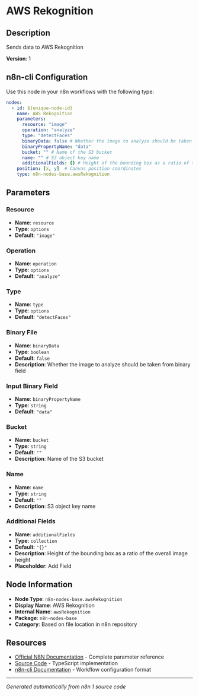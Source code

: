# AWS Rekognition

## Description

Sends data to AWS Rekognition

**Version**: 1

## n8n-cli Configuration

Use this node in your n8n workflows with the following type:

```yaml
nodes:
  - id: ${unique-node-id}
    name: AWS Rekognition
    parameters:
      resource: "image"
      operation: "analyze"
      type: "detectFaces"
      binaryData: false # Whether the image to analyze should be taken from binary field
      binaryPropertyName: "data"
      bucket: "" # Name of the S3 bucket
      name: "" # S3 object key name
      additionalFields: {} # Height of the bounding box as a ratio of the overall image height
    position: [x, y]  # Canvas position coordinates
    type: n8n-nodes-base.awsRekognition
```

## Parameters

### Resource

- **Name**: `resource`
- **Type**: `options`
- **Default**: `"image"`

### Operation

- **Name**: `operation`
- **Type**: `options`
- **Default**: `"analyze"`

### Type

- **Name**: `type`
- **Type**: `options`
- **Default**: `"detectFaces"`

### Binary File

- **Name**: `binaryData`
- **Type**: `boolean`
- **Default**: `false`
- **Description**: Whether the image to analyze should be taken from binary field

### Input Binary Field

- **Name**: `binaryPropertyName`
- **Type**: `string`
- **Default**: `"data"`

### Bucket

- **Name**: `bucket`
- **Type**: `string`
- **Default**: `""`
- **Description**: Name of the S3 bucket

### Name

- **Name**: `name`
- **Type**: `string`
- **Default**: `""`
- **Description**: S3 object key name

### Additional Fields

- **Name**: `additionalFields`
- **Type**: `collection`
- **Default**: `"{}"`
- **Description**: Height of the bounding box as a ratio of the overall image height
- **Placeholder**: Add Field


## Node Information

- **Node Type**: `n8n-nodes-base.awsRekognition`
- **Display Name**: AWS Rekognition
- **Internal Name**: `awsRekognition`
- **Package**: `n8n-nodes-base`
- **Category**: Based on file location in n8n repository

## Resources

- [Official N8N Documentation](https://docs.n8n.io/integrations/builtin/app-nodes/n8n-nodes-base.awsrekognition/) - Complete parameter reference
- [Source Code](https://github.com/n8n-io/n8n/blob/master/packages/nodes-base/nodes/Aws/Rekognition/AwsRekognition.node.ts) - TypeScript implementation
- [n8n-cli Documentation](https://github.com/edenreich/n8n-cli) - Workflow configuration format

---
*Generated automatically from n8n 1 source code*

